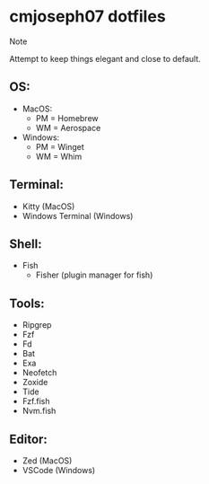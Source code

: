 # cmjoseph07 dotfiles

> [!NOTE]
> Attempt to keep things elegant and close to default.

## OS:

  - MacOS: 
    - PM = Homebrew
    - WM = Aerospace
  - Windows:
    - PM = Winget
    - WM = Whim

## Terminal:

  - Kitty (MacOS)
  - Windows Terminal (Windows)

## Shell:

  - Fish
    - Fisher (plugin manager for fish)

## Tools:

  - Ripgrep
  - Fzf
  - Fd
  - Bat
  - Exa
  - Neofetch
  - Zoxide
  - Tide
  - Fzf.fish
  - Nvm.fish

## Editor:

  - Zed (MacOS)
  - VSCode (Windows)